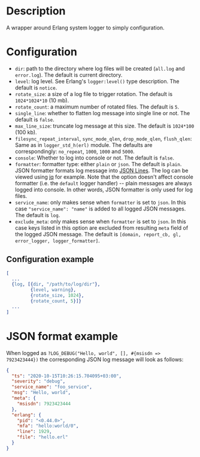 # Description

A wrapper around Erlang system logger to simply configuration.

# Configuration

* `dir`: path to the directory where log files will be created (`all.log` and `error.log`).
  The default is current directory.
* `level`: log level. See Erlang's `logger:level()` type description. The default is `notice`.
* `rotate_size`: a size of a log file to trigger rotation. The default is `1024*1024*10` (10 mb).
* `rotate_count`: a maximum number of rotated files. The default is `5`.
* `single_line`: whether to flatten log message into single line or not. The default is `false`.
* `max_line_size`: truncate log message at this size. The default is `1024*100` (100 kb).
* `filesync_repeat_interval`, `sync_mode_qlen`, `drop_mode_qlen`, `flush_qlen`: Same as
  in `logger_std_h(erl)` module. The defaults are correspondingly: `no_repeat`, `1000`, `1000`
  and `5000`.
* `console`: Whether to log into console or not. The default is `false`.
* `formatter`: formatter type: either `plain` or `json`. The default is `plain`. JSON formatter
  formats log message into [JSON Lines](https://jsonlines.org). The log can be viewed using
  [jq](https://stedolan.github.io/jq) for example. Note that the option doesn't affect
  console formatter (i.e. the `default` logger handler) -- plain messages are always logged
  into console. In other words, JSON formatter is only used for log files.
* `service_name`: only makes sense when `formatter` is set to `json`. In this case
  `"service_name": "name"` is added to all logged JSON messages. The default is `log`.
* `exclude_meta`: only makes sense when `formatter` is set to `json`. In this case keys listed in
  this option are excluded from resulting `meta` field of the logged JSON message. The default is
  `[domain, report_cb, gl, error_logger, logger_formatter]`.

## Configuration example

```erl
[
  ...
  {log, [{dir, "/path/to/log/dir"},
         {level, warning},
         {rotate_size, 1024},
         {rotate_count, 5}]}
  ...
]
```

# JSON format example

When logged as `?LOG_DEBUG("Hello, world", [], #{msisdn => 7923423444})` the corresponding JSON log
message will look as follows:
```json
{
  "ts": "2020-10-15T10:26:15.704095+03:00",
  "severity": "debug",
  "service_name": "foo_service",
  "msg": "Hello, world",
  "meta": {
    "msisdn": 7923423444
  },
  "erlang": {
    "pid": "<0.44.0>",
    "mfa": "hello:world/0",
    "line": 1929,
    "file": "hello.erl"
  }
}
```
